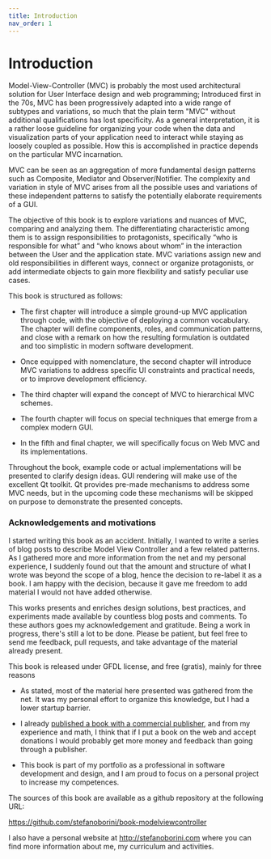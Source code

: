 ```yaml
---
title: Introduction
nav_order: 1
---
```

# Introduction

Model-View-Controller (MVC) is probably the most used architectural solution
for User Interface design and web programming; Introduced first in the
70s, MVC has been progressively adapted into a wide range of
subtypes and variations, so much that the plain term "MVC" without additional
qualifications has lost specificity. As a general interpretation, it is a
rather loose guideline for organizing your code when the data and visualization
parts of your application need to interact while staying as loosely coupled as
possible. How this is accomplished in practice depends on the particular MVC
incarnation.

MVC can be seen as an aggregation of more fundamental design patterns
such as Composite, Mediator and Observer/Notifier. The complexity and variation
in style of MVC arises from all the possible uses and variations of these
independent patterns to satisfy the potentially elaborate requirements of a
GUI. 

The objective of this book is to explore variations and nuances of MVC,
comparing and analyzing them. The differentiating characteristic among them 
is to assign responsibilities to protagonists, specifically “who is responsible for what” 
and “who knows about whom” in the interaction between the User and the
application state. MVC variations assign new and old responsibilities in
different ways, connect or organize protagonists, or add intermediate objects
to gain more flexibility and satisfy peculiar use cases.

This book is structured as follows:

- The first chapter will introduce a simple ground-up MVC application through code, 
  with the objective of deploying a common vocabulary. The chapter will define 
  components, roles, and communication patterns, and close with a remark on how
  the resulting formulation is outdated and too simplistic in modern software 
  development.

- Once equipped with nomenclature, the second chapter will introduce
  MVC variations to address specific UI constraints and practical needs, or
  to improve development efficiency. 

- The third chapter will expand the concept of MVC to hierarchical MVC schemes.

- The fourth chapter will focus on special techniques that emerge from a 
  complex modern GUI.

- In the fifth and final chapter, we will specifically focus on Web MVC and
  its implementations.

Throughout the book, example code or actual implementations will be presented 
to clarify design ideas. GUI rendering will make use of the excellent Qt toolkit.
Qt provides pre-made mechanisms to address some MVC needs, but in the
upcoming code these mechanisms will be skipped on purpose to demonstrate the
presented concepts.

### Acknowledgements and motivations

I started writing this book as an accident. Initially, I wanted to write a
series of blog posts to describe Model View Controller and a few related
patterns.  As I gathered more and more information from the net and my personal
experience, I suddenly found out that the amount and structure of what I wrote
was beyond the scope of a blog, hence the decision to re-label it as a book. I
am happy with the decision, because it gave me freedom to add material I would
not have added otherwise.

This works presents and enriches design solutions, best practices, and
experiments made available by countless blog posts and comments. To these 
authors goes my acknowledgement and gratitude.  Being a work in progress,
there's still a lot to be done. Please be patient, but feel free to send me
feedback, pull requests, and take advantage of the material already present. 

This book is released under GFDL license, and free (gratis), mainly for three 
reasons

 - As stated, most of the material here presented was gathered from the net.
   It was my personal effort to organize this knowledge, but I had
   a lower startup barrier.

 - I already [published a book with a commercial publisher](http://www.amazon.com/Computing-Comparative-Microbial-Genomics-Microbiologists/dp/1849967636), 
   and from my experience and math, I think that if I put a book on the 
   web and accept donations I would probably get more money and feedback than
   going through a publisher.

 - This book is part of my portfolio as a professional in software development
   and design, and I am proud to focus on a personal project to increase my
   competences.

The sources of this book are available as a github repository at the following
URL:

https://github.com/stefanoborini/book-modelviewcontroller

I also have a personal website at http://stefanoborini.com where you can find
more information about me, my curriculum and activities.
